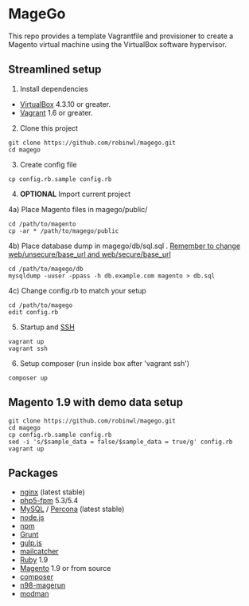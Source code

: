 [virtualbox]: https://www.virtualbox.org/
[vagrant]: https://www.vagrantup.com/downloads.html
[nginx]: http://nginx.org
[php5-fpm]: http://php-fpm.org/
[MySQL]: http://www.mysql.com/
[Percona]: http://www.percona.com/
[node.js]: http://nodejs.org/
[mailcatcher]: http://mailcatcher.me/
[Ruby]: https://www.ruby-lang.org/en/
[Magento]: http://magento.com/products/overview#community
[SSH]: http://www.openssh.com/
[gulp.js]: http://gulpjs.com/
[Grunt]: http://gruntjs.com/
[npm]: https://www.npmjs.org/
[composer]: https://getcomposer.org/
[n98-magerun]: http://magerun.net/
[modman]: https://github.com/colinmollenhour/modman

# MageGo

This repo provides a template Vagrantfile and provisioner to create a Magento virtual machine using the VirtualBox software hypervisor.

## Streamlined setup

1) Install dependencies

* [VirtualBox][virtualbox] 4.3.10 or greater.
* [Vagrant][vagrant] 1.6 or greater.

2) Clone this project 
```
git clone https://github.com/robinwl/magego.git
cd magego
```

3) Create config file
```
cp config.rb.sample config.rb
```

4) **OPTIONAL** Import current project

4a) Place Magento files in magego/public/
```
cd /path/to/magento
cp -ar * /path/to/magego/public
```

4b) Place database dump in magego/db/sql.sql . [Remember to change web/unsecure/base_url and web/secure/base_url](http://www.magentocommerce.com/wiki/recover/restore_base_url_settings)
```
cd /path/to/magego/db
mysqldump -uuser -ppass -h db.example.com magento > db.sql
```

4c)  Change config.rb to match your setup
```
cd /path/to/magego
edit config.rb
```


5) Startup and [SSH]

```
vagrant up
vagrant ssh
```

6) Setup composer (run inside box after 'vagrant ssh')
```
composer up
```

## Magento 1.9 with demo data setup
```
git clone https://github.com/robinwl/magego.git
cd magego
cp config.rb.sample config.rb
sed -i 's/$sample_data = false/$sample_data = true/g' config.rb
vagrant up

```

## Packages
* [nginx] (latest stable)
* [php5-fpm] 5.3/5.4 
* [MySQL] / [Percona] (latest stable)
* [node.js] 
* [npm]
* [Grunt]
* [gulp.js]
* [mailcatcher]
* [Ruby] 1.9
* [Magento] 1.9 or from source
* [composer]
* [n98-magerun]
* [modman]
